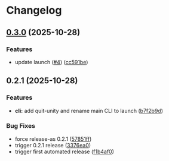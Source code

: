 # Changelog

## [0.3.0](https://github.com/hatayama/LaunchUnityCommand/compare/v0.2.1...v0.3.0) (2025-10-28)


### Features

* update launch ([#4](https://github.com/hatayama/LaunchUnityCommand/issues/4)) ([cc591be](https://github.com/hatayama/LaunchUnityCommand/commit/cc591be729b2d07652377627672d25990d6728a7))

## 0.2.1 (2025-10-28)


### Features

* **cli:** add quit-unity and rename main CLI to launch ([b7f2b9d](https://github.com/hatayama/LaunchUnityCommand/commit/b7f2b9d4f5f0c61bdd42001daea82d944ec003e1))


### Bug Fixes

* force release-as 0.2.1 ([57851ff](https://github.com/hatayama/LaunchUnityCommand/commit/57851fff16a9ee8caf0f253c676328d729fd6648))
* trigger 0.2.1 release ([3376ea0](https://github.com/hatayama/LaunchUnityCommand/commit/3376ea00d04caf7a06064f137f11d38f9d3a949f))
* trigger first automated release ([f1b4af0](https://github.com/hatayama/LaunchUnityCommand/commit/f1b4af073bf6c00d04946a09a00a6e137bc465ef))
